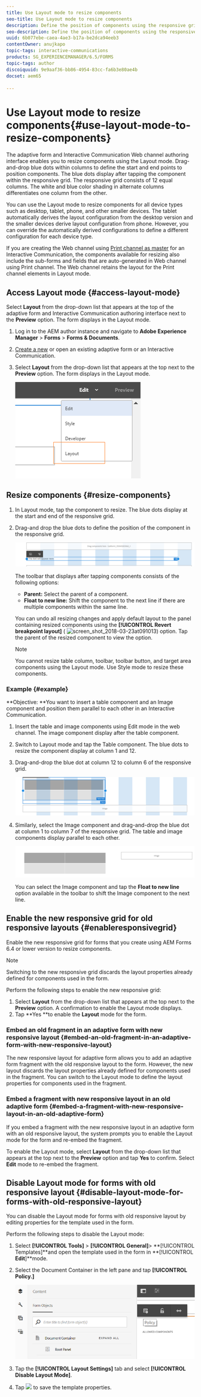 ```yaml
---
title: Use Layout mode to resize components
seo-title: Use Layout mode to resize components
description: Define the position of components using the responsive grid available in Layout mode 
seo-description: Define the position of components using the responsive grid available in Layout mode 
uuid: 6b077ebe-caea-4ae3-b17a-be2dca94eeb3
contentOwner: anujkapo
topic-tags: interactive-communications
products: SG_EXPERIENCEMANAGER/6.5/FORMS
topic-tags: author
discoiquuid: 9e9aaf36-bb86-4954-83cc-fa6b3e80ae4b
docset: aem65

---
```


# Use Layout mode to resize components{#use-layout-mode-to-resize-components}

The adaptive form and Interactive Communication Web channel authoring interface enables you to resize components using the Layout mode. Drag-and-drop blue dots within columns to define the start and end points to position components. The blue dots display after tapping the component within the responsive grid. The responsive grid consists of 12 equal columns. The white and blue color shading in alternate columns differentiates one column from the other.

You can use the Layout mode to resize components for all device types such as desktop, tablet, phone, and other smaller devices. The tablet automatically derives the layout configuration from the desktop version and the smaller devices derive layout configuration from phone. However, you can override the automatically derived configurations to define a different configuration for each device type.

If you are creating the Web channel using [Print channel as master](../../forms/using/create-interactive-communication.md) for an Interactive Communication, the components available for resizing also include the sub-forms and fields that are auto-generated in Web channel using Print channel. The Web channel retains the layout for the Print channel elements in Layout mode.

## Access Layout mode {#access-layout-mode}

Select **Layout** from the drop-down list that appears at the top of the adaptive form and Interactive Communication authoring interface next to the **Preview** option. The form displays in the Layout mode.

1. Log in to the AEM author instance and navigate to **Adobe Experience Manager** &gt; **Forms** &gt; **Forms & Documents**.
1. [Create a new](../../forms/using/create-interactive-communication.md) or open an existing adaptive form or an Interactive Communication.
1. Select **Layout** from the drop-down list that appears at the top next to the **Preview** option. The form displays in the Layout mode.

   ![Layout mode for Interactive Communications](assets/layout_mode_ic_new.png)

## Resize components {#resize-components}

1. In Layout mode, tap the component to resize. The blue dots display at the start and end of the responsive grid.
1. Drag-and drop the blue dots to define the position of the component in the responsive grid.

   ![Resizing using Layout mode](assets/layout_mode_resize_new_updated.png)

   The toolbar that displays after tapping components consists of the following options:

    * **Parent:** Select the parent of a component.
    * **Float to new line:** Shift the component to the next line if there are multiple components within the same line.

   You can undo all resizing changes and apply default layout to the panel containing resized components using the **[!UICONTROL Revert breakpoint layout]** ( ![screen_shot_2018-03-23at091013](https://helpx.adobe.com/content/dam/help/en/experience-manager/6-4/sites/authoring/using/responsive-layout/_jcr_content/main-pars/procedure_1/proc_par/step_3/step_par/image_d278/screen_shot_2018-03-23at091013.png)) option. Tap the parent of the resized component to view the option.

   >[!NOTE]
   >
   >You cannot resize table column, toolbar, toolbar button, and target area components using the Layout mode. Use Style mode to resize these components.

### Example {#example}

**Objective: **You want to insert a table component and an Image component and position them parallel to each other in an Interactive Communication.

1. Insert the table and image components using Edit mode in the web channel. The image component display after the table component.
1. Switch to Layout mode and tap the Table component. The blue dots to resize the component display at column 1 and 12.
1. Drag-and-drop the blue dot at column 12 to column 6 of the responsive grid.

   ![Define the end point of the table](assets/layout_mode_end_point_table_new.png)

1. Similarly, select the Image component and drag-and-drop the blue dot at column 1 to column 7 of the responsive grid. The table and image components display parallel to each other.

   ![Table and the image in parallel in Layout mode](assets/table_image_parallel_new.png)

   You can select the Image component and tap the **Float to new line** option available in the toolbar to shift the Image component to the next line.

## Enable the new responsive grid for old responsive layouts {#enableresponsivegrid}

Enable the new responsive grid for forms that you create using AEM Forms 6.4 or lower version to resize components.

>[!NOTE]
>
>Switching to the new responsive grid discards the layout properties already defined for components used in the form.

Perform the following steps to enable the new responsive grid:

1. Select **Layout** from the drop-down list that appears at the top next to the **Preview** option. A confirmation to enable the Layout mode displays. 
1. Tap **Yes **to enable the **Layout** mode for the form.

### Embed an old fragment in an adaptive form with new responsive layout {#embed-an-old-fragment-in-an-adaptive-form-with-new-responsive-layout}

The new responsive layout for adaptive form allows you to add an adaptive form fragment with the old responsive layout to the form. However, the new layout discards the layout properties already defined for components used in the fragment. You can switch to the Layout mode to define the layout properties for components used in the fragment.

### Embed a fragment with new responsive layout in an old adaptive form {#embed-a-fragment-with-new-responsive-layout-in-an-old-adaptive-form}

If you embed a fragment with the new responsive layout in an adaptive form with an old responsive layout, the system prompts you to enable the Layout mode for the form and re-embed the fragment.

To enable the Layout mode, select **Layout** from the drop-down list that appears at the top next to the **Preview** option and tap **Yes** to confirm. Select **Edit** mode to re-embed the fragment.

## Disable Layout mode for forms with old responsive layout {#disable-layout-mode-for-forms-with-old-responsive-layout}

You can disable the Layout mode for forms with old responsive layout by editing properties for the template used in the form.

Perform the following steps to disable the Layout mode:

1. Select **[!UICONTROL Tools]** > **[!UICONTROL General]**> **[!UICONTROL Templates]**and open the template used in the form in **[!UICONTROL **Edit**]**mode.
1. Select the Document Container in the left pane and tap **[!UICONTROL Policy.]**

   ![Disable Layout mode](assets/policy_disable_layout_mode.png)

1. Tap the **[!UICONTROL Layout Settings]** tab and select **[!UICONTROL Disable Layout Mode]**. 
1. Tap ![](https://chl-author-preview.corp.adobe.com/content/dam/help/en/experience-manager/6-4/forms/using/chart-component/Done_Icon.png) to save the template properties.

